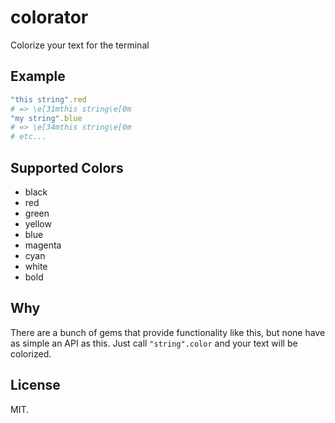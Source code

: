 # colorator

Colorize your text for the terminal

## Example

```ruby
"this string".red
# => \e[31mthis string\e[0m
"my string".blue
# => \e[34mthis string\e[0m
# etc...
```

## Supported Colors

- black
- red
- green
- yellow
- blue
- magenta
- cyan
- white
- bold

## Why

There are a bunch of gems that provide functionality like this, but none have
as simple an API as this. Just call `"string".color` and your text will be
colorized.

## License

MIT.
